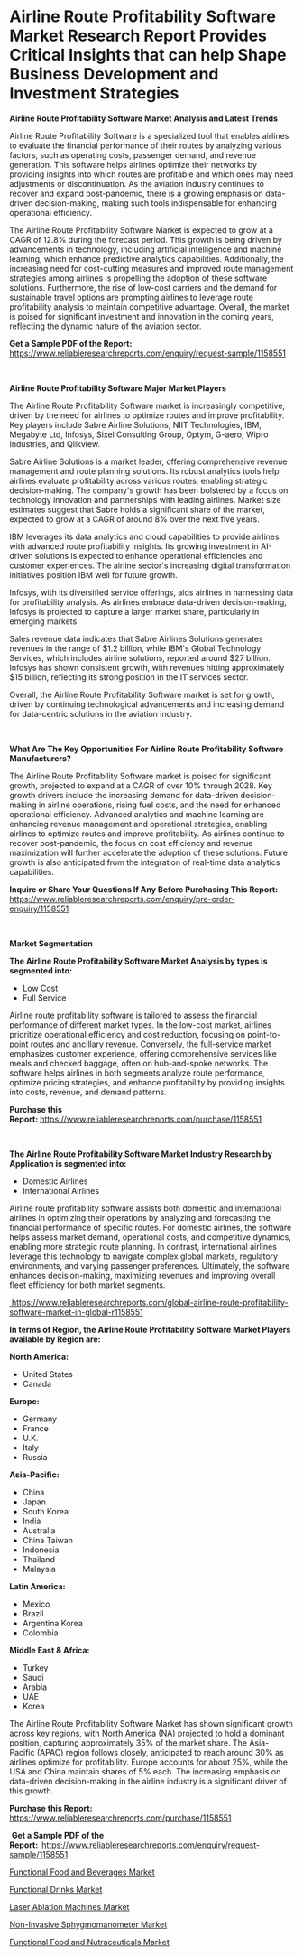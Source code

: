 <p><h1>Airline Route Profitability Software Market Research Report Provides Critical Insights that can help Shape Business Development and Investment Strategies</h1></p><p><strong>Airline Route Profitability Software Market Analysis and Latest Trends</strong></p>
<p><p>Airline Route Profitability Software is a specialized tool that enables airlines to evaluate the financial performance of their routes by analyzing various factors, such as operating costs, passenger demand, and revenue generation. This software helps airlines optimize their networks by providing insights into which routes are profitable and which ones may need adjustments or discontinuation. As the aviation industry continues to recover and expand post-pandemic, there is a growing emphasis on data-driven decision-making, making such tools indispensable for enhancing operational efficiency.</p><p>The Airline Route Profitability Software Market is expected to grow at a CAGR of 12.8% during the forecast period. This growth is being driven by advancements in technology, including artificial intelligence and machine learning, which enhance predictive analytics capabilities. Additionally, the increasing need for cost-cutting measures and improved route management strategies among airlines is propelling the adoption of these software solutions. Furthermore, the rise of low-cost carriers and the demand for sustainable travel options are prompting airlines to leverage route profitability analysis to maintain competitive advantage. Overall, the market is poised for significant investment and innovation in the coming years, reflecting the dynamic nature of the aviation sector.</p></p>
<p><strong>Get a Sample PDF of the Report:&nbsp;</strong> <a href="https://www.reliableresearchreports.com/enquiry/request-sample/1158551?utm_campaign=41&utm_medium=2&utm_source=Github&utm_content=ia&utm_term=26122024&utm_id=airline-route-profitability-software">https://www.reliableresearchreports.com/enquiry/request-sample/1158551</a></p>
<p>&nbsp;</p>
<p><strong>Airline Route Profitability Software Major Market Players</strong></p>
<p><p>The Airline Route Profitability Software market is increasingly competitive, driven by the need for airlines to optimize routes and improve profitability. Key players include Sabre Airline Solutions, NIIT Technologies, IBM, Megabyte Ltd, Infosys, Sixel Consulting Group, Optym, G-aero, Wipro Industries, and Qlikview.</p><p>Sabre Airline Solutions is a market leader, offering comprehensive revenue management and route planning solutions. Its robust analytics tools help airlines evaluate profitability across various routes, enabling strategic decision-making. The company's growth has been bolstered by a focus on technology innovation and partnerships with leading airlines. Market size estimates suggest that Sabre holds a significant share of the market, expected to grow at a CAGR of around 8% over the next five years.</p><p>IBM leverages its data analytics and cloud capabilities to provide airlines with advanced route profitability insights. Its growing investment in AI-driven solutions is expected to enhance operational efficiencies and customer experiences. The airline sector's increasing digital transformation initiatives position IBM well for future growth.</p><p>Infosys, with its diversified service offerings, aids airlines in harnessing data for profitability analysis. As airlines embrace data-driven decision-making, Infosys is projected to capture a larger market share, particularly in emerging markets.</p><p>Sales revenue data indicates that Sabre Airlines Solutions generates revenues in the range of $1.2 billion, while IBM's Global Technology Services, which includes airline solutions, reported around $27 billion. Infosys has shown consistent growth, with revenues hitting approximately $15 billion, reflecting its strong position in the IT services sector.</p><p>Overall, the Airline Route Profitability Software market is set for growth, driven by continuing technological advancements and increasing demand for data-centric solutions in the aviation industry.</p></p>
<p>&nbsp;</p>
<p><strong>What Are The Key Opportunities For Airline Route Profitability Software Manufacturers?</strong></p>
<p><p>The Airline Route Profitability Software market is poised for significant growth, projected to expand at a CAGR of over 10% through 2028. Key growth drivers include the increasing demand for data-driven decision-making in airline operations, rising fuel costs, and the need for enhanced operational efficiency. Advanced analytics and machine learning are enhancing revenue management and operational strategies, enabling airlines to optimize routes and improve profitability. As airlines continue to recover post-pandemic, the focus on cost efficiency and revenue maximization will further accelerate the adoption of these solutions. Future growth is also anticipated from the integration of real-time data analytics capabilities.</p></p>
<p><strong>Inquire or Share Your Questions If Any Before Purchasing This Report:</strong> <a href="https://www.reliableresearchreports.com/enquiry/pre-order-enquiry/1158551?utm_campaign=41&utm_medium=2&utm_source=Github&utm_content=ia&utm_term=26122024&utm_id=airline-route-profitability-software">https://www.reliableresearchreports.com/enquiry/pre-order-enquiry/1158551</a></p>
<p>&nbsp;</p>
<p><strong>Market Segmentation</strong></p>
<p><strong>The Airline Route Profitability Software Market Analysis by types is segmented into:</strong></p>
<p><ul><li>Low Cost</li><li>Full Service</li></ul></p>
<p><p>Airline route profitability software is tailored to assess the financial performance of different market types. In the low-cost market, airlines prioritize operational efficiency and cost reduction, focusing on point-to-point routes and ancillary revenue. Conversely, the full-service market emphasizes customer experience, offering comprehensive services like meals and checked baggage, often on hub-and-spoke networks. The software helps airlines in both segments analyze route performance, optimize pricing strategies, and enhance profitability by providing insights into costs, revenue, and demand patterns.</p></p>
<p><strong>Purchase this Report:&nbsp;</strong><a href="https://www.reliableresearchreports.com/purchase/1158551?utm_campaign=41&utm_medium=2&utm_source=Github&utm_content=ia&utm_term=26122024&utm_id=airline-route-profitability-software">https://www.reliableresearchreports.com/purchase/1158551</a></p>
<p>&nbsp;</p>
<p><strong>The Airline Route Profitability Software Market Industry Research by Application is segmented into:</strong></p>
<p><ul><li>Domestic Airlines</li><li>International Airlines</li></ul></p>
<p><p>Airline route profitability software assists both domestic and international airlines in optimizing their operations by analyzing and forecasting the financial performance of specific routes. For domestic airlines, the software helps assess market demand, operational costs, and competitive dynamics, enabling more strategic route planning. In contrast, international airlines leverage this technology to navigate complex global markets, regulatory environments, and varying passenger preferences. Ultimately, the software enhances decision-making, maximizing revenues and improving overall fleet efficiency for both market segments.</p></p>
<p><a href="https://www.reliableresearchreports.com/global-airline-route-profitability-software-market-in-global-r1158551?utm_campaign=41&utm_medium=2&utm_source=Github&utm_content=ia&utm_term=26122024&utm_id=airline-route-profitability-software">&nbsp;https://www.reliableresearchreports.com/global-airline-route-profitability-software-market-in-global-r1158551</a></p>
<p><strong>In terms of Region, the Airline Route Profitability Software Market Players available by Region are:</strong></p>
<p>
    <p> <strong> North America: </strong>
        <ul>
            <li>United States</li>
            <li>Canada</li>
        </ul>
        </p> 
    <p> <strong> Europe: </strong>
        <ul>
            <li>Germany</li>
            <li>France</li>
            <li>U.K.</li>
            <li>Italy</li>
            <li>Russia</li>
        </ul>
        </p> 
    <p> <strong> Asia-Pacific: </strong>
        <ul>
            <li>China</li>
            <li>Japan</li>
            <li>South Korea</li>
            <li>India</li>
            <li>Australia</li>
            <li>China Taiwan</li>
            <li>Indonesia</li>
            <li>Thailand</li>
            <li>Malaysia</li>
        </ul>
        </p> 
    <p> <strong> Latin America: </strong>
        <ul>
            <li>Mexico</li>
            <li>Brazil</li>
            <li>Argentina Korea</li>
            <li>Colombia</li>
        </ul>
        </p> 
    <p> <strong> Middle East & Africa: </strong>
        <ul>
            <li>Turkey</li>
            <li>Saudi</li>
            <li>Arabia</li>
            <li>UAE</li>
            <li>Korea</li>
        </ul>
    </p>
    </p>
<p><p>The Airline Route Profitability Software Market has shown significant growth across key regions, with North America (NA) projected to hold a dominant position, capturing approximately 35% of the market share. The Asia-Pacific (APAC) region follows closely, anticipated to reach around 30% as airlines optimize for profitability. Europe accounts for about 25%, while the USA and China maintain shares of 5% each. The increasing emphasis on data-driven decision-making in the airline industry is a significant driver of this growth.</p></p>
<p><strong>Purchase this Report: </strong><a href="https://www.reliableresearchreports.com/purchase/1158551?utm_campaign=41&utm_medium=2&utm_source=Github&utm_content=ia&utm_term=26122024&utm_id=airline-route-profitability-software">https://www.reliableresearchreports.com/purchase/1158551</a></p>
<p>&nbsp;<strong>Get a Sample PDF of the Report:&nbsp;&nbsp;</strong><a href="https://www.reliableresearchreports.com/enquiry/request-sample/1158551?utm_campaign=41&utm_medium=2&utm_source=Github&utm_content=ia&utm_term=26122024&utm_id=airline-route-profitability-software">https://www.reliableresearchreports.com/enquiry/request-sample/1158551</a></p>
<p><strong></strong></p>
<p><p><a href="https://www.linkedin.com/pulse/strategic-analysis-functional-food-beverages-market-2024-2031-zc6he?utm_campaign=41&utm_medium=2&utm_source=Github&utm_content=ia&utm_term=26122024&utm_id=airline-route-profitability-software">Functional Food and Beverages Market</a></p><p><a href="https://www.linkedin.com/pulse/global-functional-drinks-market-overview-2024-2031-key-kjcve?utm_campaign=41&utm_medium=2&utm_source=Github&utm_content=ia&utm_term=26122024&utm_id=airline-route-profitability-software">Functional Drinks Market</a></p><p><a href="https://github.com/kbollin866/Market-Research-Report-List-1/blob/main/laser-ablation-machines-market.md?utm_campaign=41&utm_medium=2&utm_source=Github&utm_content=ia&utm_term=26122024&utm_id=airline-route-profitability-software">Laser Ablation Machines Market</a></p><p><a href="https://github.com/sholympia197070/Market-Research-Report-List-1/blob/main/non-invasive-sphygmomanometer-market.md?utm_campaign=41&utm_medium=2&utm_source=Github&utm_content=ia&utm_term=26122024&utm_id=airline-route-profitability-software">Non-Invasive Sphygmomanometer Market</a></p><p><a href="https://www.linkedin.com/pulse/functional-food-nutraceuticals-market-revolution-driving-xk25e?utm_campaign=41&utm_medium=2&utm_source=Github&utm_content=ia&utm_term=26122024&utm_id=airline-route-profitability-software">Functional Food and Nutraceuticals Market</a></p></p>